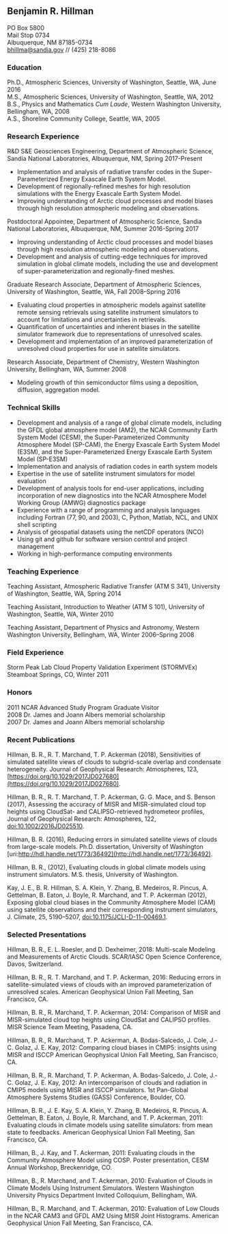 ## Benjamin R. Hillman
PO Box 5800  
Mail Stop 0734  
Albuquerque, NM 87185-0734  
[bhillma@sandia.gov](mailto:bhillma@sandia.gov) // (425) 218-8086  

### Education
Ph.D., Atmospheric Sciences, University of Washington, Seattle, WA, June 2016  
M.S., Atmospheric Sciences, University of Washington, Seattle, WA, 2012  
B.S., Physics and Mathematics *Cum Laude*, Western Washington University, Bellingham, WA, 2008  
A.S., Shoreline Community College, Seattle, WA, 2005  

### Research Experience
R&D S&E Geosciences Engineering, Department of Atmospheric Science, Sandia National Laboratories, Albuquerque, NM, Spring 2017-Present

  - Implementation and analysis of radiative transfer codes in the Super-Parameterized Energy Exascale Earth System Model.
  - Development of regionally-refined meshes for high resolution simulations with the Energy Exascale Earth System Model.
  - Improving understanding of Arctic cloud processes and model biases through high resolution atmospheric modeling and observations.
  
Postdoctoral Appointee, Department of Atmospheric Science, Sandia National Laboratories, Albuquerque, NM, Summer 2016-Spring 2017

  - Improving understanding of Arctic cloud processes and model biases through high resolution atmospheric modeling and observations.
  - Development and analysis of cutting-edge techniques for improved simulation in global climate models, including the use and development of super-parameterization and regionally-fined meshes.  

Graduate Research Associate, Department of Atmospheric Sciences, University of Washington, Seattle, WA, Fall 2008–Spring 2016

  - Evaluating cloud properties in atmospheric models against satellite remote sensing retrievals using satellite instrument simulators to account for limitations and uncertainties in retrievals.
  - Quantification of uncertainties and inherent biases in the satellite simulator framework due to representations of unresolved scales.
  - Development and implementation of an improved parameterization of unresolved cloud properties for use in satellite simulators.  

Research Associate, Department of Chemistry, Western Washington University, Bellingham, WA, Summer 2008

  - Modeling growth of thin semiconductor films using a deposition, diffusion, aggregation model.
  
### Technical Skills

  - Development and analysis of a range of global climate models, including the GFDL global atmosphere model (AM2), the NCAR Community Earth System Model (CESM), the Super-Parameterized Community Atmosphere Model (SP-CAM), the Energy Exascale Earth System Model (E3SM), and the Super-Parameterized Energy Exascale Earth System Model (SP-E3SM)
  - Implementation and analysis of radiation codes in earth system models
  - Expertise in the use of satellite instrument simulators for model evaluation
  - Development of analysis tools for end-user applications, including incorporation of new diagnostics into the NCAR Atmosphere Model Working Group (AMWG) diagnostics package
  - Experience with a range of programming and analysis languages including Fortran (77, 90, and 2003), C, Python, Matlab, NCL, and UNIX shell scripting
  - Analysis of geospatial datasets using the netCDF operators (NCO)
  - Using git and github for software version control and project management 
  - Working in high-performance computing environments

### Teaching Experience

Teaching Assistant, Atmospheric Radiative Transfer (ATM S 341), University of Washington, Seattle, WA, Spring 2014  

Teaching Assistant, Introduction to Weather (ATM S 101), University of Washington, Seattle, WA, Winter 2010  

Teaching Assistant, Department of Physics and Astronomy, Western Washington University, Bellingham, WA, Winter 2006–Spring 2008  

### Field Experience
Storm Peak Lab Cloud Property Validation Experiment (STORMVEx) Steamboat Springs, CO, Winter 2011

### Honors
2011 NCAR Advanced Study Program Graduate Visitor  
2008 Dr. James and Joann Albers memorial scholarship  
2007 Dr. James and Joann Albers memorial scholarship

### Recent Publications
Hillman, B. R., R. T. Marchand, T. P. Ackerman (2018), Sensitivities of simulated satellite views of clouds to
subgrid-scale overlap and condensate heterogeneity. Journal of Geophysical Research: Atmospheres, 123, [https://doi.org/10.1029/2017JD027680](https://doi.org/10.1029/2017JD027680).

Hillman, B. R., R. T. Marchand, T. P. Ackerman, G. G. Mace, and S. Benson (2017), Assessing the accuracy of MISR and MISR-simulated cloud top heights using CloudSat- and CALIPSO-retrieved hydrometeor profiles, Journal of Geophysical Research: Atmospheres, 122, [doi:10.1002/2016JD025510](http://onlinelibrary.wiley.com/doi/10.1002/2016JD025510/full).

Hillman, B. R. (2016), Reducing errors in simulated satellite views of clouds from large-scale models. Ph.D. dissertation, University of Washington [uri:http://hdl.handle.net/1773/36492](http://hdl.handle.net/1773/36492).

Hillman, B. R., (2012), Evaluating clouds in global climate models using instrument simulators. M.S. thesis, University of Washington.

Kay, J. E., B. R. Hillman, S. A. Klein, Y. Zhang, B. Medeiros, R. Pincus, A. Gettelman, B. Eaton, J. Boyle, R. Marchand, and T. P. Ackerman (2012), Exposing global cloud biases in the Community Atmosphere Model (CAM) using satellite observations and their corresponding instrument simulators, J. Climate, 25, 5190–5207, [doi:10.1175/JCLI-D-11-00469.1](http://journals.ametsoc.org/doi/abs/10.1175/JCLI-D-11-00469.1).


### Selected Presentations
Hillman, B. R., E. L. Roesler, and D. Dexheimer, 2018: Multi-scale Modeling and Measurements of Arctic Clouds. SCAR/IASC Open Science Conference, Davos, Switzerland.

Hillman, B. R., R. T. Marchand, and T. P. Ackerman, 2016: Reducing errors in satellite-simulated views of clouds with an improved parameterization of unresolved scales. American Geophysical Union Fall Meeting, San Francisco, CA.

Hillman, B. R., R. Marchand, T. P. Ackerman, 2014: Comparison of MISR and MISR-simulated cloud top heights using CloudSat and CALIPSO profiles. MISR Science Team Meeting, Pasadena, CA.

Hillman, B. R., R. Marchand, T. P. Ackerman, A. Bodas-Salcedo, J. Cole, J.-C. Golaz, J. E. Kay, 2012: Comparing cloud biases in CMIP5: insights using MISR and ISCCP American Geophysical Union Fall Meeting, San Francisco, CA.

Hillman, B. R., R. Marchand, T. P. Ackerman, A. Bodas-Salcedo, J. Cole, J.-C. Golaz, J. E. Kay, 2012: An intercomparison of clouds and radiation in CMIP5 models using MISR and ISCCP simulators. 1st Pan-Global Atmosphere Systems Studies (GASS) Conference, Boulder, CO.

Hillman, B. R., J. E. Kay, S. A. Klein, Y. Zhang, B. Medeiros, R. Pincus, A. Gettelman, B. Eaton, J. Boyle, R. Marchand, and T. P. Ackerman, 2011: Evaluating clouds in climate models using satellite simulators: from mean state to feedbacks. American Geophysical Union Fall Meeting, San Francisco, CA.

Hillman, B., J. Kay, and T. Ackerman, 2011: Evaluating clouds in the Community Atmosphere Model using COSP. Poster presentation, CESM Annual Workshop, Breckenridge, CO.

Hillman, B., R. Marchand, and T. Ackerman, 2010: Evaluation of Clouds in Climate Models Using Instrument Simulators. Western Washington University Physics Department Invited Colloquium, Bellingham, WA.

Hillman, B., R. Marchand, and T. Ackerman, 2010: Evaluation of Low Clouds in the NCAR CAM3 and GFDL AM2 Using MISR Joint Histograms. American Geophysical Union Fall Meeting, San Francisco, CA.

